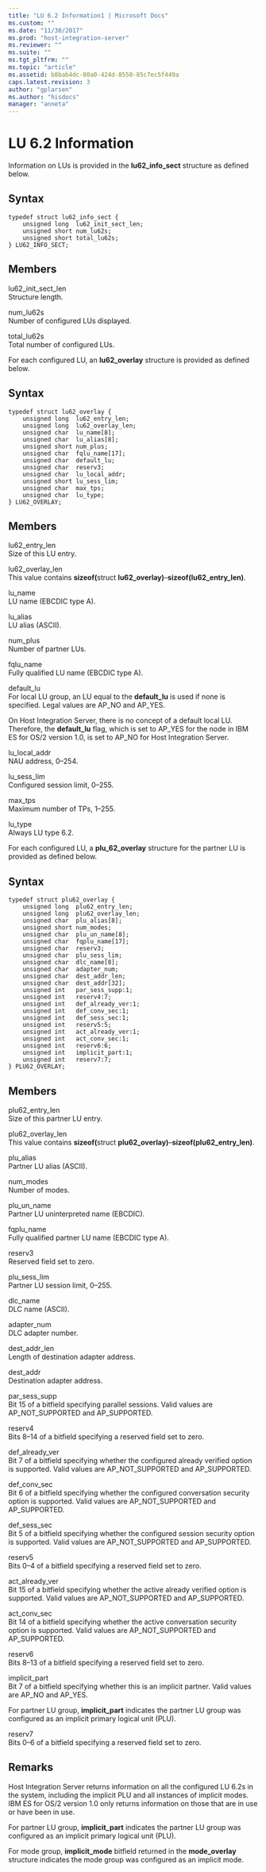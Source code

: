 ```yaml
---
title: "LU 6.2 Information1 | Microsoft Docs"
ms.custom: ""
ms.date: "11/30/2017"
ms.prod: "host-integration-server"
ms.reviewer: ""
ms.suite: ""
ms.tgt_pltfrm: ""
ms.topic: "article"
ms.assetid: b8bab4dc-80a0-424d-8550-85c7ec5f449a
caps.latest.revision: 3
author: "gplarsen"
ms.author: "hisdocs"
manager: "anneta"
---
```

# LU 6.2 Information
Information on LUs is provided in the **lu62_info_sect** structure as defined below.  
  
## Syntax  
  
```  
typedef struct lu62_info_sect {  
    unsigned long  lu62_init_sect_len;  
    unsigned short num_lu62s;  
    unsigned short total_lu62s;  
} LU62_INFO_SECT;  
```  
  
## Members  
 lu62_init_sect_len  
 Structure length.  
  
 num_lu62s  
 Number of configured LUs displayed.  
  
 total_lu62s  
 Total number of configured LUs.  
  
 For each configured LU, an **lu62_overlay** structure is provided as defined below.  
  
## Syntax  
  
```  
typedef struct lu62_overlay {  
    unsigned long  lu62_entry_len;  
    unsigned long  lu62_overlay_len;  
    unsigned char  lu_name[8];  
    unsigned char  lu_alias[8];  
    unsigned short num_plus;  
    unsigned char  fqlu_name[17];  
    unsigned char  default_lu;  
    unsigned char  reserv3;  
    unsigned char  lu_local_addr;  
    unsigned short lu_sess_lim;  
    unsigned char  max_tps;  
    unsigned char  lu_type;  
} LU62_OVERLAY;  
```  
  
## Members  
 lu62_entry_len  
 Size of this LU entry.  
  
 lu62_overlay_len  
 This value contains <strong>sizeof(</strong>struct **lu62_overlay)**–**sizeof(lu62_entry_len)**.  
  
 lu_name  
 LU name (EBCDIC type A).  
  
 lu_alias  
 LU alias (ASCII).  
  
 num_plus  
 Number of partner LUs.  
  
 fqlu_name  
 Fully qualified LU name (EBCDIC type A).  
  
 default_lu  
 For local LU group, an LU equal to the **default_lu** is used if none is specified. Legal values are AP_NO and AP_YES.  
  
 On Host Integration Server, there is no concept of a default local LU. Therefore, the **default_lu** flag, which is set to AP_YES for the node in IBM ES for OS/2 version 1.0, is set to AP_NO for Host Integration Server.  
  
 lu_local_addr  
 NAU address, 0–254.  
  
 lu_sess_lim  
 Configured session limit, 0–255.  
  
 max_tps  
 Maximum number of TPs, 1–255.  
  
 lu_type  
 Always LU type 6.2.  
  
 For each configured LU, a **plu_62_overlay** structure for the partner LU is provided as defined below.  
  
## Syntax  
  
```  
typedef struct plu62_overlay {  
    unsigned long  plu62_entry_len;  
    unsigned long  plu62_overlay_len;  
    unsigned char  plu_alias[8];  
    unsigned short num_modes;  
    unsigned char  plu_un_name[8];  
    unsigned char  fqplu_name[17];  
    unsigned char  reserv3;  
    unsigned char  plu_sess_lim;  
    unsigned char  dlc_name[8];  
    unsigned char  adapter_num;  
    unsigned char  dest_addr_len;  
    unsigned char  dest_addr[32];  
    unsigned int   par_sess_supp:1;  
    unsigned int   reserv4:7;  
    unsigned int   def_already_ver:1;  
    unsigned int   def_conv_sec:1;  
    unsigned int   def_sess_sec:1;  
    unsigned int   reserv5:5;  
    unsigned int   act_already_ver:1;  
    unsigned int   act_conv_sec:1;  
    unsigned int   reserv6:6;  
    unsigned int   implicit_part:1;  
    unsigned int   reserv7:7;  
} PLU62_OVERLAY;  
```  
  
## Members  
 plu62_entry_len  
 Size of this partner LU entry.  
  
 plu62_overlay_len  
 This value contains <strong>sizeof(</strong>struct **plu62_overlay)**–**sizeof(plu62_entry_len)**.  
  
 plu_alias  
 Partner LU alias (ASCII).  
  
 num_modes  
 Number of modes.  
  
 plu_un_name  
 Partner LU uninterpreted name (EBCDIC).  
  
 fqplu_name  
 Fully qualified partner LU name (EBCDIC type A).  
  
 reserv3  
 Reserved field set to zero.  
  
 plu_sess_lim  
 Partner LU session limit, 0–255.  
  
 dlc_name  
 DLC name (ASCII).  
  
 adapter_num  
 DLC adapter number.  
  
 dest_addr_len  
 Length of destination adapter address.  
  
 dest_addr  
 Destination adapter address.  
  
 par_sess_supp  
 Bit 15 of a bitfield specifying parallel sessions. Valid values are AP_NOT_SUPPORTED and AP_SUPPORTED.  
  
 reserv4  
 Bits 8–14 of a bitfield specifying a reserved field set to zero.  
  
 def_already_ver  
 Bit 7 of a bitfield specifying whether the configured already verified option is supported. Valid values are AP_NOT_SUPPORTED and AP_SUPPORTED.  
  
 def_conv_sec  
 Bit 6 of a bitfield specifying whether the configured conversation security option is supported. Valid values are AP_NOT_SUPPORTED and AP_SUPPORTED.  
  
 def_sess_sec  
 Bit 5 of a bitfield specifying whether the configured session security option is supported. Valid values are AP_NOT_SUPPORTED and AP_SUPPORTED.  
  
 reserv5  
 Bits 0–4 of a bitfield specifying a reserved field set to zero.  
  
 act_already_ver  
 Bit 15 of a bitfield specifying whether the active already verified option is supported. Valid values are AP_NOT_SUPPORTED and AP_SUPPORTED.  
  
 act_conv_sec  
 Bit 14 of a bitfield specifying whether the active conversation security option is supported. Valid values are AP_NOT_SUPPORTED and AP_SUPPORTED.  
  
 reserv6  
 Bits 8–13 of a bitfield specifying a reserved field set to zero.  
  
 implicit_part  
 Bit 7 of a bitfield specifying whether this is an implicit partner. Valid values are AP_NO and AP_YES.  
  
 For partner LU group, **implicit_part** indicates the partner LU group was configured as an implicit primary logical unit (PLU).  
  
 reserv7  
 Bits 0–6 of a bitfield specifying a reserved field set to zero.  
  
## Remarks  
 Host Integration Server returns information on all the configured LU 6.2s in the system, including the implicit PLU and all instances of implicit modes. IBM ES for OS/2 version 1.0 only returns information on those that are in use or have been in use.  
  
 For partner LU group, **implicit_part** indicates the partner LU group was configured as an implicit primary logical unit (PLU).  
  
 For mode group, **implicit_mode** bitfield returned in the **mode_overlay** structure indicates the mode group was configured as an implicit mode.